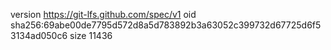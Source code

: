 version https://git-lfs.github.com/spec/v1
oid sha256:69abe00de7795d572d8a5d783892b3a63052c399732d67725d6f53134ad050c6
size 11436
